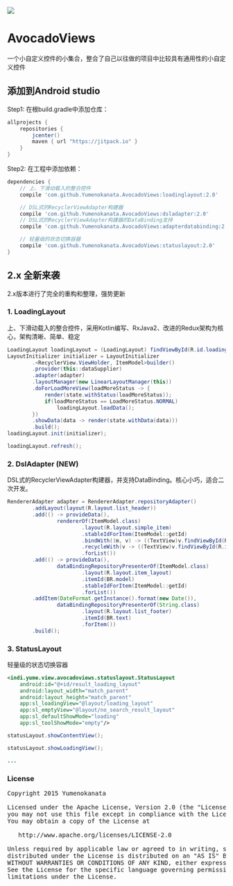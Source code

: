 [![](https://jitpack.io/v/Yumenokanata/AvocadoViews.svg)](https://jitpack.io/#Yumenokanata/AvocadoViews)

# AvocadoViews
一个小自定义控件的小集合，整合了自己以往做的项目中比较具有通用性的小自定义控件

## 添加到Android studio
Step1: 在根build.gradle中添加仓库：
```groovy
allprojects {
	repositories {
        jcenter()
		maven { url "https://jitpack.io" }
	}
}
```

Step2: 在工程中添加依赖：
```groovy
dependencies {
    // 上、下滑动载入的整合控件
    compile 'com.github.Yumenokanata.AvocadoViews:loadinglayout:2.0'

    // DSL式的RecyclerViewAdapter构建器
    compile 'com.github.Yumenokanata.AvocadoViews:dsladapter:2.0'
    // DSL式的RecyclerViewAdapter构建器的DataBinding支持
    compile 'com.github.Yumenokanata.AvocadoViews:adapterdatabinding:2.0'

    // 轻量级的状态切换容器
    compile 'com.github.Yumenokanata.AvocadoViews:statuslayout:2.0'
}
```

## 2.x 全新来袭
2.x版本进行了完全的重构和整理，强势更新

### 1. LoadingLayout
上、下滑动载入的整合控件，采用Kotlin编写、RxJava2、改进的Redux架构为核心，架构清晰、简单、稳定
```java
LoadingLayout loadingLayout = (LoadingLayout) findViewById(R.id.loading_layout);
LayoutInitializer initializer = LayoutInitializer
        .<RecyclerView.ViewHolder, ItemModel>builder()
        .provider(this::dataSupplier)
        .adapter(adapter)
        .layoutManager(new LinearLayoutManager(this))
        .doForLoadMoreView(loadMoreStatus -> {
            render(state.withStatus(loadMoreStatus));
            if(loadMoreStatus == LoadMoreStatus.NORMAL)
                loadingLayout.loadData();
        })
        .showData(data -> render(state.withData(data)))
        .build();
loadingLayout.init(initializer);

loadingLayout.refresh();
```

### 2. DslAdapter (__NEW__)
DSL式的RecyclerViewAdapter构建器，并支持DataBinding。核心小巧，适合二次开发。
```java
RendererAdapter adapter = RendererAdapter.repositoryAdapter()
        .addLayout(layout(R.layout.list_header))
        .add(() -> provideData(),
                rendererOf(ItemModel.class)
                        .layout(R.layout.simple_item)
                        .stableIdForItem(ItemModel::getId)
                        .bindWith((m, v) -> ((TextView)v.findViewById(R.id.simple_text_view)).setText(m.getTitle()))
                        .recycleWith(v -> ((TextView)v.findViewById(R.id.simple_text_view)).setText(""))
                        .forList())
        .add(() -> provideData(),
                dataBindingRepositoryPresenterOf(ItemModel.class)
                        .layout(R.layout.item_layout)
                        .itemId(BR.model)
                        .stableIdForItem(ItemModel::getId)
                        .forList())
        .addItem(DateFormat.getInstance().format(new Date()),
                dataBindingRepositoryPresenterOf(String.class)
                        .layout(R.layout.list_footer)
                        .itemId(BR.text)
                        .forItem())
        .build();
```

### 3. StatusLayout
轻量级的状态切换容器

```xml
<indi.yume.view.avocadoviews.statuslayout.StatusLayout
    android:id="@+id/result_loading_layout"
    android:layout_width="match_parent"
    android:layout_height="match_parent"
    app:sl_loadingView="@layout/loading_layout"
    app:sl_emptyView="@layout/no_search_result_layout"
    app:sl_defaultShowMode="loading"
    app:sl_toolShowMode="empty"/>
```

```java
statusLayout.showContentView();

statusLayout.showLoadingView();

...
```

### License
<pre>
Copyright 2015 Yumenokanata

Licensed under the Apache License, Version 2.0 (the "License");
you may not use this file except in compliance with the License.
You may obtain a copy of the License at

   http://www.apache.org/licenses/LICENSE-2.0

Unless required by applicable law or agreed to in writing, software
distributed under the License is distributed on an "AS IS" BASIS,
WITHOUT WARRANTIES OR CONDITIONS OF ANY KIND, either express or implied.
See the License for the specific language governing permissions and
limitations under the License.
</pre>
